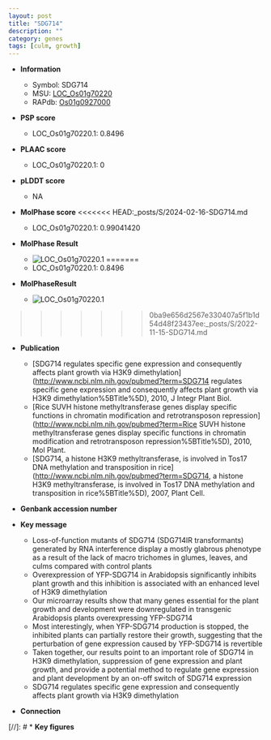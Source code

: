 ```yaml
---
layout: post
title: "SDG714"
description: ""
category: genes
tags: [culm, growth]
---
```


* **Information**  
    + Symbol: SDG714  
    + MSU: [LOC_Os01g70220](http://rice.plantbiology.msu.edu/cgi-bin/ORF_infopage.cgi?orf=LOC_Os01g70220)  
    + RAPdb: [Os01g0927000](http://rapdb.dna.affrc.go.jp/viewer/gbrowse_details/irgsp1?name=Os01g0927000)  

* **PSP score**  
    + LOC_Os01g70220.1: 0.8496 

* **PLAAC score**  
    + LOC_Os01g70220.1: 0 

* **pLDDT score**
    + NA


* **MolPhase score**
<<<<<<< HEAD:_posts/S/2024-02-16-SDG714.md
    + LOC_Os01g70220.1: 0.99041420

* **MolPhase Result**
    + ![LOC_Os01g70220.1](https://304243504.github.io/Pictures/LOC_Os01g/LOC_Os01g70220.1.png)
=======
    + LOC_Os01g70220.1: 0.8496

* **MolPhaseResult**
    + ![LOC_Os01g70220.1](https://ricepsp.github.io/pictures/LOC_Os01g/LOC_Os01g70220.1.png)
>>>>>>> 0ba9e656d2567e330407a5f1b1d54d48f23437ee:_posts/S/2022-11-15-SDG714.md

* **Publication**  
    + [SDG714 regulates specific gene expression and consequently affects plant growth via H3K9 dimethylation](http://www.ncbi.nlm.nih.gov/pubmed?term=SDG714 regulates specific gene expression and consequently affects plant growth via H3K9 dimethylation%5BTitle%5D), 2010, J Integr Plant Biol.
    + [Rice SUVH histone methyltransferase genes display specific functions in chromatin modification and retrotransposon repression](http://www.ncbi.nlm.nih.gov/pubmed?term=Rice SUVH histone methyltransferase genes display specific functions in chromatin modification and retrotransposon repression%5BTitle%5D), 2010, Mol Plant.
    + [SDG714, a histone H3K9 methyltransferase, is involved in Tos17 DNA methylation and transposition in rice](http://www.ncbi.nlm.nih.gov/pubmed?term=SDG714, a histone H3K9 methyltransferase, is involved in Tos17 DNA methylation and transposition in rice%5BTitle%5D), 2007, Plant Cell.

* **Genbank accession number**  

* **Key message**  
    + Loss-of-function mutants of SDG714 (SDG714IR transformants) generated by RNA interference display a mostly glabrous phenotype as a result of the lack of macro trichomes in glumes, leaves, and culms compared with control plants
    + Overexpression of YFP-SDG714 in Arabidopsis significantly inhibits plant growth and this inhibition is associated with an enhanced level of H3K9 dimethylation
    + Our microarray results show that many genes essential for the plant growth and development were downregulated in transgenic Arabidopsis plants overexpressing YFP-SDG714
    + Most interestingly, when YFP-SDG714 production is stopped, the inhibited plants can partially restore their growth, suggesting that the perturbation of gene expression caused by YFP-SDG714 is revertible
    + Taken together, our results point to an important role of SDG714 in H3K9 dimethylation, suppression of gene expression and plant growth, and provide a potential method to regulate gene expression and plant development by an on-off switch of SDG714 expression
    + SDG714 regulates specific gene expression and consequently affects plant growth via H3K9 dimethylation

* **Connection**  

[//]: # * **Key figures**  


